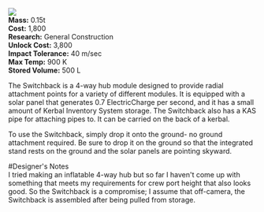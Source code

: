![](https://github.com/Angel-125/Pathfinder/wiki/Switchback.jpg)  
**Mass:** 0.15t  
**Cost:** 1,800  
**Research:** General Construction  
**Unlock Cost:** 3,800  
**Impact Tolerance:** 40 m/sec  
**Max Temp:** 900 K  
**Stored Volume:** 500 L  

The Switchback is a 4-way hub module designed to provide radial attachment points for a variety of different modules. It is equipped with a solar panel that generates 0.7 ElectricCharge per second, and it has a small amount of Kerbal Inventory System storage. The Switchback also has a KAS pipe for attaching pipes to. It can be carried on the back of a kerbal.

To use the Switchback, simply drop it onto the ground- no ground attachment required. Be sure to drop it on the ground so that the integrated stand rests on the ground and the solar panels are pointing skyward.  

#Designer's Notes  
I tried making an inflatable 4-way hub but so far I haven't come up with something that meets my requirements for crew port height that also looks good. So the Switchback is a compromise; I assume that off-camera, the Switchback is assembled after being pulled from storage.